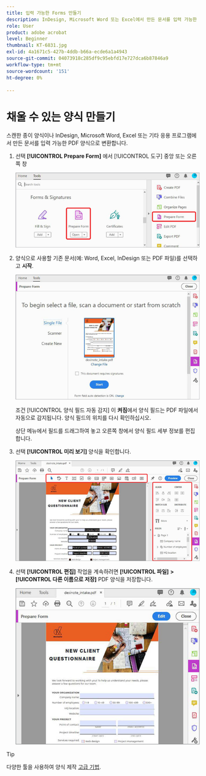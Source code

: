 ```yaml
---
title: 입력 가능한 Forms 만들기
description: InDesign, Microsoft Word 또는 Excel에서 만든 문서를 입력 가능한 PDF 양식으로 변환
role: User
product: adobe acrobat
level: Beginner
thumbnail: KT-6831.jpg
exl-id: 4a1671c5-427b-4ddb-b66a-ecde6a1a4943
source-git-commit: 04073918c285df9c95ebfd17e727dca6b87846a9
workflow-type: tm+mt
source-wordcount: '151'
ht-degree: 0%

---
```


# 채울 수 있는 양식 만들기

스캔한 종이 양식이나 InDesign, Microsoft Word, Excel 또는 기타 응용 프로그램에서 만든 문서를 입력 가능한 PDF 양식으로 변환합니다.

1. 선택 **[!UICONTROL Prepare Form]** 에서 [!UICONTROL 도구] 중앙 또는 오른쪽 창

   ![양식 1단계](../assets/Form_1.png)

1. 양식으로 사용할 기존 문서(예: Word, Excel, InDesign 또는 PDF 파일)를 선택하고 **시작**.

   ![양식 2단계](../assets/Form_2.png)

   조건 [!UICONTROL 양식 필드 자동 감지] 이 **켜짐**&#x200B;에서 양식 필드는 PDF 파일에서 자동으로 감지됩니다. 양식 필드의 위치를 다시 확인하십시오.

   상단 메뉴에서 필드를 드래그하여 놓고 오른쪽 창에서 양식 필드 세부 정보를 편집합니다.

1. 선택 **[!UICONTROL 미리 보기]** 양식을 확인합니다.

   ![양식 3단계](../assets/Form_3.png)

1. 선택 **[!UICONTROL 편집]** 작업을 계속하려면 **[!UICONTROL 파일]** **>** **[!UICONTROL 다른 이름으로 저장]** PDF 양식을 저장합니다.

   ![양식 4단계](../assets/Form_4.png)

>[!TIP]
>
>다양한 툴을 사용하여 양식 제작 [고급 기법](../advanced-tasks/advancedforms.md).